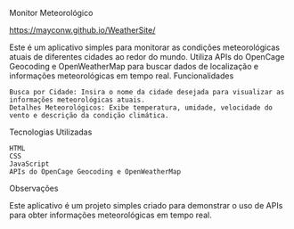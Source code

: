 
Monitor Meteorológico

https://mayconw.github.io/WeatherSite/

Este é um aplicativo simples para monitorar as condições meteorológicas atuais de diferentes cidades ao redor do mundo. Utiliza APIs do OpenCage Geocoding e OpenWeatherMap para buscar dados de localização e informações meteorológicas em tempo real.
Funcionalidades

    Busca por Cidade: Insira o nome da cidade desejada para visualizar as informações meteorológicas atuais.
    Detalhes Meteorológicos: Exibe temperatura, umidade, velocidade do vento e descrição da condição climática.


Tecnologias Utilizadas

    HTML
    CSS
    JavaScript
    APIs do OpenCage Geocoding e OpenWeatherMap

Observações

Este aplicativo é um projeto simples criado para demonstrar o uso de APIs para obter informações meteorológicas em tempo real.
